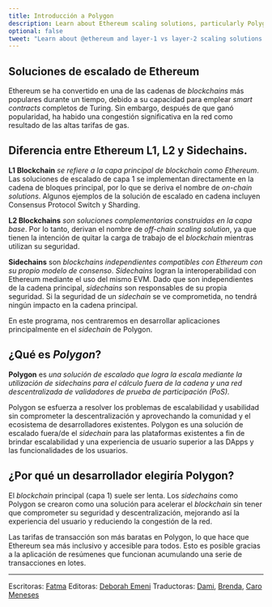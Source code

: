 ```yaml
---
title: Introducción a Polygon
description: Learn about Ethereum scaling solutions, particularly Polygon, and reasons developers choose to use Polygon.
optional: false
tweet: "Learn about @ethereum and layer-1 vs layer-2 scaling solutions with #30DaysofWeb3 @womenbuildweb3 🔗"
---
```


## Soluciones de escalado de Ethereum

Ethereum se ha convertido en una de las cadenas de _blockchains_ más populares durante un tiempo, debido a su capacidad para emplear _smart contracts_ completos de Turing. Sin embargo, después de que ganó popularidad, ha habido una congestión significativa en la red como resultado de las altas tarifas de gas.

## Diferencia entre Ethereum L1, L2 y Sidechains.

**L1 Blockchain** *se refiere a la capa principal de *blockchain* como Ethereum*. Las soluciones de escalado de capa 1 se implementan directamente en la cadena de bloques principal, por lo que se deriva el nombre de _on-chain solutions_. Algunos ejemplos de la solución de escalado en cadena incluyen Consensus Protocol Switch y Sharding.

**L2 Blockchains** _son soluciones complementarias construidas en la capa base_. Por lo tanto, derivan el nombre de _off-chain scaling solution_, ya que tienen la intención de quitar la carga de trabajo de el _blockchain_ mientras utilizan su seguridad.

**Sidechains** son _blockchains independientes compatibles con Ethereum con su propio modelo de consenso_. _Sidechains_ logran la interoperabilidad con Ethereum mediante el uso del mismo EVM. Dado que son independientes de la cadena principal, _sidechains_ son responsables de su propia seguridad. Si la seguridad de un _sidechain_ se ve comprometida, no tendrá ningún impacto en la cadena principal.

En este programa, nos centraremos en desarrollar aplicaciones principalmente en el _sidechain_ de Polygon.

## ¿Qué es _Polygon_?

**Polygon** es *una solución de escalado que logra la escala mediante la utilización de *sidechains* para el cálculo fuera de la cadena y una red descentralizada de validadores de prueba de participación (PoS).*

Polygon se esfuerza a resolver los problemas de escalabilidad y usabilidad sin comprometer la descentralización y aprovechando la comunidad y el ecosistema de desarrolladores existentes. Polygon es una solución de escalado fuera/de el _sidechain_ para las plataformas existentes a fin de brindar escalabilidad y una experiencia de usuario superior a las DApps y las funcionalidades de los usuarios.

## ¿Por qué un desarrollador elegiría Polygon?

El _blockchain_ principal (capa 1) suele ser lenta. Los _sidechains_ como Polygon se crearon como una solución para acelerar el _blockchain_ sin tener que comprometer su seguridad y descentralización, mejorando así la experiencia del usuario y reduciendo la congestión de la red.

Las tarifas de transacción son más baratas en Polygon, lo que hace que Ethereum sea más inclusivo y accesible para todos. Esto es posible gracias a la aplicación de resúmenes que funcionan acumulando una serie de transacciones en lotes.

---

Escritoras: [Fatma](https://twitter.com/fatima39_fatima)
Editoras: [Deborah Emeni](https://twitter.com/_emeni_deborah)
Traductoras: [Dami](https://twitter.com/dakitidami), [Brenda](https://twitter.com/engineerbrenda), [Caro Meneses](https://twitter.com/carmedinat)
